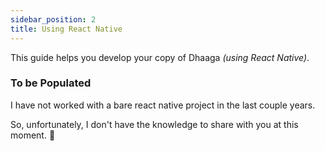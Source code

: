 ```yaml
---
sidebar_position: 2
title: Using React Native
---
```


This guide helps you develop your copy of Dhaaga *(using React Native)*.

### To be Populated

I have not worked with a bare react native project in the last couple years.

So, unfortunately,
I don't have the knowledge to share with you at this moment. 🙏